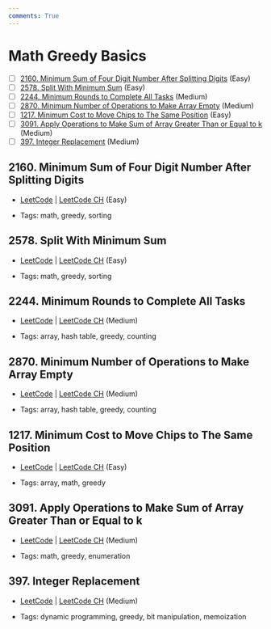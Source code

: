 ```yaml
---
comments: True
---
```


# Math Greedy Basics

- [ ] [2160. Minimum Sum of Four Digit Number After Splitting Digits](https://leetcode.cn/problems/minimum-sum-of-four-digit-number-after-splitting-digits/) (Easy)
- [ ] [2578. Split With Minimum Sum](https://leetcode.cn/problems/split-with-minimum-sum/) (Easy)
- [ ] [2244. Minimum Rounds to Complete All Tasks](https://leetcode.cn/problems/minimum-rounds-to-complete-all-tasks/) (Medium)
- [ ] [2870. Minimum Number of Operations to Make Array Empty](https://leetcode.cn/problems/minimum-number-of-operations-to-make-array-empty/) (Medium)
- [ ] [1217. Minimum Cost to Move Chips to The Same Position](https://leetcode.cn/problems/minimum-cost-to-move-chips-to-the-same-position/) (Easy)
- [ ] [3091. Apply Operations to Make Sum of Array Greater Than or Equal to k](https://leetcode.cn/problems/apply-operations-to-make-sum-of-array-greater-than-or-equal-to-k/) (Medium)
- [ ] [397. Integer Replacement](https://leetcode.cn/problems/integer-replacement/) (Medium)

## 2160. Minimum Sum of Four Digit Number After Splitting Digits

-   [LeetCode](https://leetcode.com/problems/minimum-sum-of-four-digit-number-after-splitting-digits/) | [LeetCode CH](https://leetcode.cn/problems/minimum-sum-of-four-digit-number-after-splitting-digits/) (Easy)

-   Tags: math, greedy, sorting

## 2578. Split With Minimum Sum

-   [LeetCode](https://leetcode.com/problems/split-with-minimum-sum/) | [LeetCode CH](https://leetcode.cn/problems/split-with-minimum-sum/) (Easy)

-   Tags: math, greedy, sorting

## 2244. Minimum Rounds to Complete All Tasks

-   [LeetCode](https://leetcode.com/problems/minimum-rounds-to-complete-all-tasks/) | [LeetCode CH](https://leetcode.cn/problems/minimum-rounds-to-complete-all-tasks/) (Medium)

-   Tags: array, hash table, greedy, counting

## 2870. Minimum Number of Operations to Make Array Empty

-   [LeetCode](https://leetcode.com/problems/minimum-number-of-operations-to-make-array-empty/) | [LeetCode CH](https://leetcode.cn/problems/minimum-number-of-operations-to-make-array-empty/) (Medium)

-   Tags: array, hash table, greedy, counting

## 1217. Minimum Cost to Move Chips to The Same Position

-   [LeetCode](https://leetcode.com/problems/minimum-cost-to-move-chips-to-the-same-position/) | [LeetCode CH](https://leetcode.cn/problems/minimum-cost-to-move-chips-to-the-same-position/) (Easy)

-   Tags: array, math, greedy

## 3091. Apply Operations to Make Sum of Array Greater Than or Equal to k

-   [LeetCode](https://leetcode.com/problems/apply-operations-to-make-sum-of-array-greater-than-or-equal-to-k/) | [LeetCode CH](https://leetcode.cn/problems/apply-operations-to-make-sum-of-array-greater-than-or-equal-to-k/) (Medium)

-   Tags: math, greedy, enumeration

## 397. Integer Replacement

-   [LeetCode](https://leetcode.com/problems/integer-replacement/) | [LeetCode CH](https://leetcode.cn/problems/integer-replacement/) (Medium)

-   Tags: dynamic programming, greedy, bit manipulation, memoization
